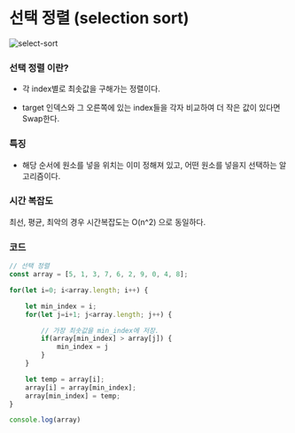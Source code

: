 # 선택 정렬 (selection sort)  

![select-sort](https://raw.githubusercontent.com/GimunLee/tech-refrigerator/master/Algorithm/resources/selection-sort-001.gif)

### 선택 정렬 이란?

- 각 index별로 최솟값을 구해가는 정렬이다.

- target 인덱스와 그 오른쪽에 있는 index들을 각자 비교하여 더 작은 값이 있다면 Swap한다.

### 특징

- 해당 순서에 원소를 넣을 위치는 이미 정해져 있고, 어떤 원소를 넣을지 선택하는 알고리즘이다.

### 시간 복잡도

최선, 평균, 최악의 경우 시간복잡도는 O(n^2) 으로 동일하다.


### 코드

```js
// 선택 정렬
const array = [5, 1, 3, 7, 6, 2, 9, 0, 4, 8];

for(let i=0; i<array.length; i++) {

    let min_index = i;
    for(let j=i+1; j<array.length; j++) {

        // 가장 최솟값을 min_index에 저장.
        if(array[min_index] > array[j]) {
            min_index = j
        }
    }

    let temp = array[i];
    array[i] = array[min_index];
    array[min_index] = temp;
}

console.log(array)
```
